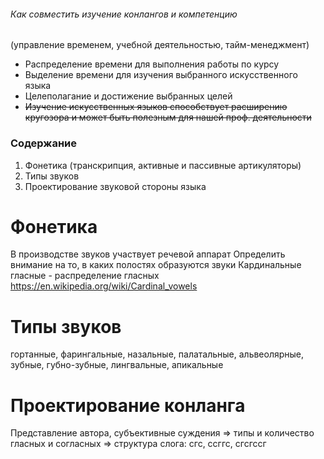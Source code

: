 ###### Как совместить изучение конлангов и компетенцию
(управление временем, учебной деятельностью, тайм-менеджмент)
- Распределение времени для выполнения работы по курсу
- Выделение времени для изучения выбранного искусственного языка
- Целеполагание и достижение выбранных целей
- ~~Изучение искусственных языков способствует расширению кругозора и может быть полезным для нашей проф. деятельности~~


### Содержание
1. Фонетика (транскрипция, активные и пассивные артикуляторы)
2. Типы звуков
3. Проектирование звуковой стороны языка
# Фонетика
В производстве звуков участвует речевой аппарат
Определить внимание на то, в каких полостях образуются звуки
Кардинальные гласные - распределение гласных
https://en.wikipedia.org/wiki/Cardinal_vowels
# Типы звуков
гортанные, фарингальные, назальные, палатальные, альвеолярные, зубные, губно-зубные, лингвальные, апикальные
# Проектирование конланга
Представление автора, субъективные суждения => типы и количество гласных и согласных => структура слога: сгс, ссггс, сгсгссг